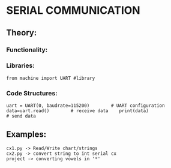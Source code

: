 # SERIAL COMMUNICATION
## Theory:
### Functionality:



### Libraries:
```
from machine import UART #library 
```
### Code Structures:
```
uart = UART(0, baudrate=115200)        # UART configuration
data=uart.read()        # receive data    print(data)                            # send data
```
## Examples:
```
cx1.py -> Read/Write chart/strings
cx2.py -> convert string to int serial cx
project -> converting vowels in '*'
```
